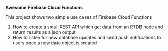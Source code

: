 **Awesome Firebase Cloud Functions**

This project shows two simple use cases of Firebase Cloud Functions

1. How to create a small REST API which get data from an RTDB node and return results as a json output
2. How to listen for new database updates and send push notifications to users once a new data object is created